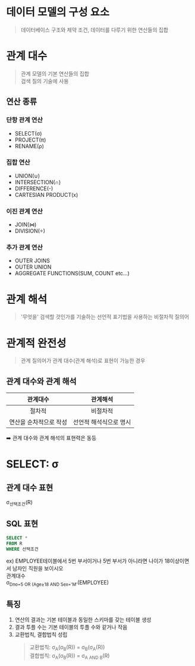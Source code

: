 # 데이터 모델의 구성 요소
> 데이터베이스 구조와 제약 조건, 데이터를 다루기 위한 연산들의 집합
# 관계 대수
> 관계 모델의 기본 연산들의 집합<br>
> 검색 질의 기술에 사용
## 연산 종류
### 단항 관계 연산
- SELECT(σ)
- PROJECT(π)
- RENAME(ρ)
### 집합 연산
- UNION(∪)
- INTERSECTION(∩)
- DIFFERENCE(-)
- CARTESIAN PRODUCT(x)
### 이진 관계 연산
- JOIN(⋈)
- DIVISION(÷)
### 추가 관계 연산
- OUTER JOINS
- OUTER UNION
- AGGREGATE FUNCTIONS(SUM, COUNT etc...)
# 관계 해석
> '무엇을' 검색할 것인가를 기술하는 선언적 표기법을 사용하는 비절차적 질의어
# 관계적 완전성
> 관계 질의어가 관계 대수(관계 해석)로 표현이 가능한 경우
## 관계 대수와 관계 해석
|관계대수|관계해석|
|:-:|:-:|
|절차적|비절차적|
|연산을 순차적으로 작성|선언적 해석식으로 명시|
➡️ 관계 대수와 관계 해석의 표현력은 동등

# SELECT: σ
## 관계 대수 표현
σ<sub>선택조건</sub>(R)
## SQL 표현
```sql
SELECT *
FROM R
WHERE 선택조건
```
ex)
EMPLOYEE테이블에서 5번 부서이거나 5번 부서가 아니라면 나이가 18이상이면서 남자인 직원을 보이시오<br>
관계대수<br>
σ<sub>Dno=5 OR (Age≥18 AND Sex='M'</sub>(EMPLOYEE)
## 특징
1. 연산의 결과는 기본 테이블과 동일한 스키마를 갖는 테이블 생성
2. 결과 투플 수는 기본 테이블의 투플 수와 같거나 작음
3. 교환법칙, 결합법칙 성립
   > 교환법칙: σ<sub>A</sub>(σ<sub>B</sub>(R)) = σ<sub>B</sub>(σ<sub>A</sub>(R))<br>
   > 결합법칙: σ<sub>A</sub>(σ<sub>B</sub>(R)) = σ<sub>A AND B</sub>(R)
